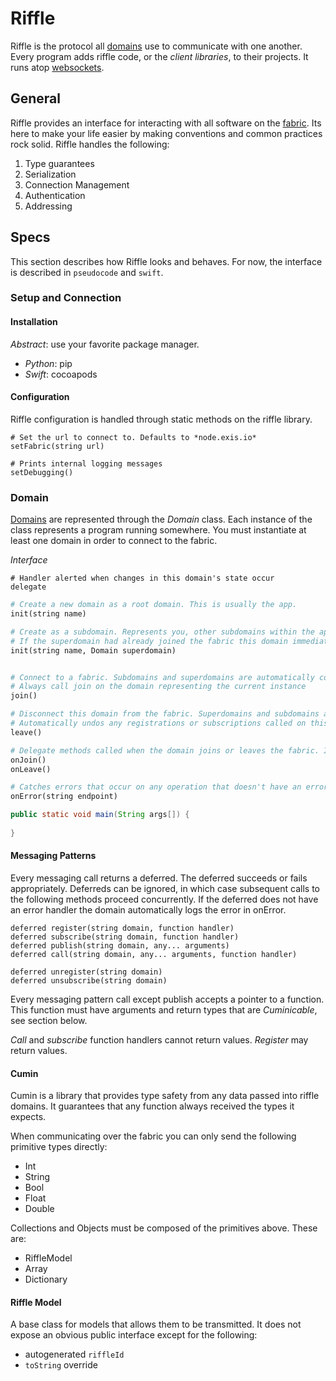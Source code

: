 # Riffle

Riffle is the protocol all [domains][domain] use to communicate with one another. Every program adds riffle code, or the *client libraries*, to their projects. It runs atop [websockets](http://www.html5rocks.com/en/tutorials/websockets/basics/). 

## General

Riffle provides an interface for interacting with all software on the [fabric][fabric]. Its here to make your life easier by making conventions and common practices rock solid. Riffle handles the following:

1. Type guarantees
2. Serialization
3. Connection Management
4. Authentication
5. Addressing

## Specs

This section describes how Riffle looks and behaves. For now, the interface is described in `pseudocode` and `swift`.

### Setup and Connection

#### Installation

*Abstract*: use your favorite package manager.

* *Python*: pip
* *Swift*: cocoapods 

#### Configuration

Riffle configuration is handled through static methods on the riffle library. 

```
# Set the url to connect to. Defaults to *node.exis.io*
setFabric(string url)

# Prints internal logging messages
setDebugging()
```

### Domain

[Domains][domain] are represented through the *Domain* class. Each instance of the class represents a program running somewhere. You must instantiate at least one domain in order to connect to the fabric.


*Interface*
```
# Handler alerted when changes in this domain's state occur
delegate
```

```python
# Create a new domain as a root domain. This is usually the app.
init(string name) 

# Create as a subdomain. Represents you, other subdomains within the app, etc
# If the superdomain had already joined the fabric this domain immediately joins
init(string name, Domain superdomain) 


# Connect to a fabric. Subdomains and superdomains are automatically connected.
# Always call join on the domain representing the current instance
join()

# Disconnect this domain from the fabric. Superdomains and subdomains are not disconnected.
# Automatically undos any registrations or subscriptions called on this domain
leave()

# Delegate methods called when the domain joins or leaves the fabric. If a delegate is set these methods are called on the delegate, else they are called here.
onJoin()
onLeave()

# Catches errors that occur on any operation that doesn't have an error handler 
onError(string endpoint)
```

```java
public static void main(String args[]) {
    
}
```
#### Messaging Patterns

Every messaging call returns a deferred. The deferred succeeds or fails appropriately. Deferreds can be ignored, in which case subsequent calls to the following methods proceed concurrently. If the deferred does not have an error handler the domain automatically logs the error in onError.

```
deferred register(string domain, function handler)
deferred subscribe(string domain, function handler)
deferred publish(string domain, any... arguments)
deferred call(string domain, any... arguments, function handler)

deferred unregister(string domain)
deferred unsubscribe(string domain)
```

Every messaging pattern call except publish accepts a pointer to a function. This function must have arguments and return types that are *Cuminicable*, see section below. 

*Call* and *subscribe* function handlers cannot return values. *Register* may return values.


#### Cumin

Cumin is a library that provides type safety from any data passed into riffle domains. It guarantees that any function always received the types it expects. 

When communicating over the fabric you can only send the following primitive types directly:

* Int
* String
* Bool
* Float
* Double

Collections and Objects must be composed of the primitives above. These are:

* RiffleModel
* Array
* Dictionary

#### Riffle Model

A base class for models that allows them to be transmitted. It does not expose an obvious public interface except for the following:

* autogenerated `riffleId` 
* `toString` override 


<!-- Reference for TOC -->

[message]:/pages/riffle/Message.md
[agent]:/pages/riffle/Agent.md
[node]:/pages/fabric/Node.md
[fabric]:/pages/fabric/Fabric.md
[domain]:/pages/riffle/Domain.md
[action]:/pages/riffle/Agent.md
[endpoint]:/pages/riffle/Endpoint.md
[samples]:/pages/samples/Samples.md

[auth]:/pages/appliances/Auth-Appliance.md

[perm]:/pages/security/Permission.md